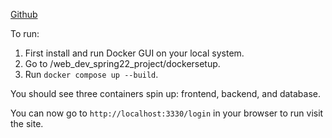 
[Github](https://github.com/skmnktl/web_dev_spring22_project)

To run:

1. First install and run Docker GUI on your local system. 
2. Go to /web_dev_spring22_project/dockersetup.
3. Run `docker compose up --build`.

You should see three containers spin up: frontend, backend, and database. 

You can now go to `http://localhost:3330/login` in your browser to run visit the site. 
